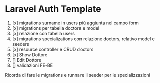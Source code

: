 # Laravel Auth Template

1. [x] migrations surname in users più aggiunta nel campo form
2. [x] migrations per tabella doctors e model
3. [x] relazione con tabella users
4. [x] migrations specializations con relazione doctors, relativo model e seeders
5. [x] resource controller e CRUD doctors
6. [x] Show Dottore
7. [] Edit Dottore
8. [] validazioni FE-BE

Ricorda di fare le migrations e runnare il seeder per le specializzazioni
